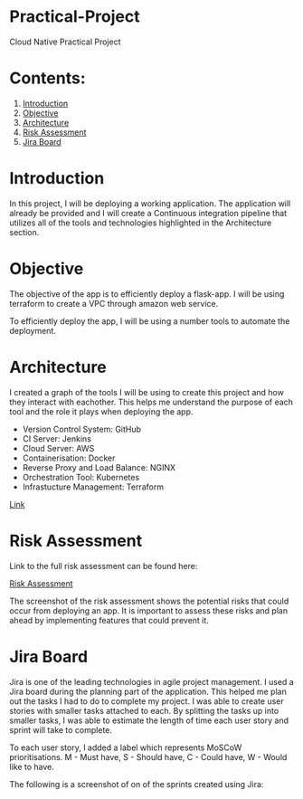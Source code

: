 # Practical-Project

Cloud Native Practical Project

# Contents: #
1. [Introduction](#Introduction)
2. [Objective](#Objective)
3. [Architecture](#Architecture)
4. [Risk Assessment](#Risk-Assesment)
5. [Jira Board](#Jira-Board)

# Introduction

In this project, I will be deploying a working application.
The application will already be provided and I will create a Continuous integration pipeline that utilizes all of the tools and technologies highlighted in the Architecture section.

# Objective

The objective of the app is to efficiently deploy a flask-app. I will be using terraform to create a VPC through amazon web service.

To efficiently deploy the app, I will be using a number tools to automate the deployment.

# Architecture

I created a graph of the tools I will be using to create this project and how they interact with eachother. This helps me understand the purpose of each tool and the role it plays when deploying the app.

* Version Control System: GitHub
* CI Server: Jenkins
* Cloud Server: AWS
* Containerisation: Docker
* Reverse Proxy and Load Balance: NGINX
* Orchestration Tool: Kubernetes
* Infrastucture Management: Terraform


[Link]()



# Risk Assessment

Link to the full risk assessment can be found here:

[Risk Assessment](https://docs.google.com/spreadsheets/d/15b4NV8_hYK5qgIZLMVYyuaRH7KrbpBTeHN9K1fcmpyo/edit?usp=sharing)

The screenshot of the risk assessment shows the potential risks that could occur from deploying an app. It is important to assess these risks and plan ahead by implementing features that could prevent it.

# Jira Board

Jira is one of the leading technologies in agile project management. 
I used a Jira board during the planning part of the application. This helped me plan out the tasks I had to do to complete my project. I was able to create user stories with smaller tasks attached to each. By splitting the tasks up into smaller tasks, I was able to estimate the length of time each user story and sprint will take to complete.

To each user story, I added a label which represents MoSCoW prioritisations.
M - Must have,
S - Should have,
C - Could have,
W - Would like to have.

The following is a screenshot of on of the sprints created using Jira:










